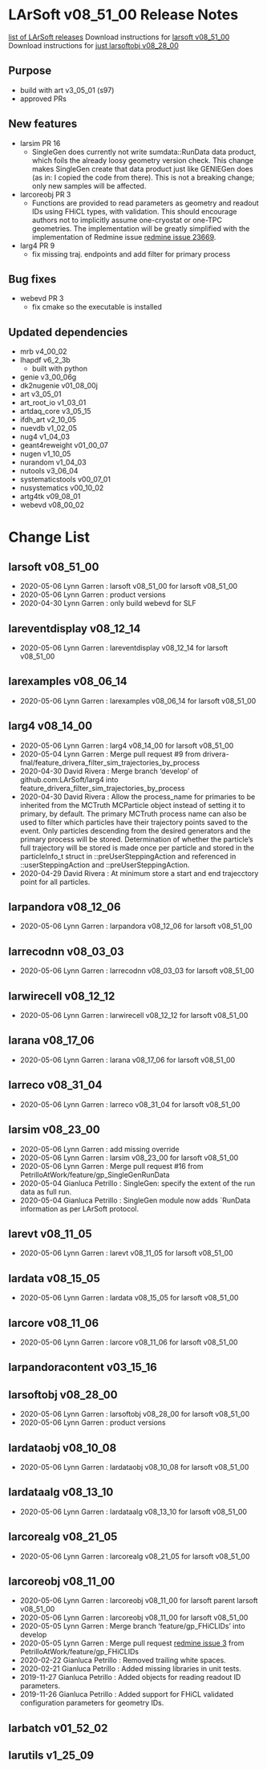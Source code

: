 LArSoft v08_51_00 Release Notes
======================================================================

[list of LArSoft releases](LArSoft_release_list)
Download instructions for [larsoft v08_51_00](http://scisoft.fnal.gov/scisoft/bundles/larsoft/v08_51_00/larsoft-v08_51_00.html)
Download instructions for [just larsoftobj v08_28_00](http://scisoft.fnal.gov/scisoft/bundles/larsoftobj/v08_28_00/larsoftobj-v08_28_00.html)

Purpose
--------------------

-   build with art v3_05_01 (s97)
-   approved PRs

New features
------------------------------

-   larsim PR 16
    -   SingleGen does currently not write sumdata::RunData data product, which foils the already loosy geometry version check. This change makes SingleGen create that data product just like GENIEGen does (as in: I copied the code from there). This is not a breaking change; only new samples will be affected.
-   larcoreobj PR 3
    -   Functions are provided to read parameters as geometry and readout IDs using FHiCL types, with validation. This should encourage authors not to implicitly assume one-cryostat or one-TPC geometries. The implementation will be greatly simplified with the implementation of Redmine issue [redmine issue 23669](https://cdcvs.fnal.gov/redmine/issues/23669).
-   larg4 PR 9
    -   fix missing traj. endpoints and add filter for primary process

Bug fixes
------------------------

-   webevd PR 3
    -   fix cmake so the executable is installed

Updated dependencies
----------------------------------------------

-   mrb v4_00_02
-   lhapdf v6_2_3b
    -   built with python
-   genie v3_00_06g
-   dk2nugenie v01_08_00j
-   art v3_05_01
-   art_root_io v1_03_01
-   artdaq_core v3_05_15
-   ifdh_art v2_10_05
-   nuevdb v1_02_05
-   nug4 v1_04_03
-   geant4reweight v01_00_07
-   nugen v1_10_05
-   nurandom v1_04_03
-   nutools v3_06_04
-   systematicstools v00_07_01
-   nusystematics v00_10_02
-   artg4tk v09_08_01
-   webevd v08_00_02

Change List
============================

larsoft v08_51_00
------------------------------------------

-   2020-05-06 Lynn Garren : larsoft v08_51_00 for larsoft v08_51_00
-   2020-05-06 Lynn Garren : product versions
-   2020-04-30 Lynn Garren : only build webevd for SLF

lareventdisplay v08_12_14
----------------------------------------------------------

-   2020-05-06 Lynn Garren : lareventdisplay v08_12_14 for larsoft v08_51_00

larexamples v08_06_14
--------------------------------------------------

-   2020-05-06 Lynn Garren : larexamples v08_06_14 for larsoft v08_51_00

larg4 v08_14_00
--------------------------------------

-   2020-05-06 Lynn Garren : larg4 v08_14_00 for larsoft v08_51_00
-   2020-05-04 Lynn Garren : Merge pull request \#9 from drivera-fnal/feature_drivera_filter_sim_trajectories_by_process
-   2020-04-30 David Rivera : Merge branch ‘develop’ of github.com:LArSoft/larg4 into feature_drivera_filter_sim_trajectories_by_process
-   2020-04-30 David Rivera : Allow the process_name for primaries to be inherited from the MCTruth MCParticle object instead of setting it to primary, by default. The primary MCTruth process name can also be used to filter which particles have their trajectory points saved to the event. Only particles descending from the desired generators and the primary process will be stored. Determination of whether the particle’s full trajectory will be stored is made once per particle and stored in the particleInfo_t struct in ::preUserSteppingAction and referenced in ::userSteppingAction and ::preUserSteppingAction.
-   2020-04-29 David Rivera : At minimum store a start and end trajecctory point for all particles.

larpandora v08_12_06
------------------------------------------------

-   2020-05-06 Lynn Garren : larpandora v08_12_06 for larsoft v08_51_00

larrecodnn v08_03_03
------------------------------------------------

-   2020-05-06 Lynn Garren : larrecodnn v08_03_03 for larsoft v08_51_00

larwirecell v08_12_12
--------------------------------------------------

-   2020-05-06 Lynn Garren : larwirecell v08_12_12 for larsoft v08_51_00

larana v08_17_06
----------------------------------------

-   2020-05-06 Lynn Garren : larana v08_17_06 for larsoft v08_51_00

larreco v08_31_04
------------------------------------------

-   2020-05-06 Lynn Garren : larreco v08_31_04 for larsoft v08_51_00

larsim v08_23_00
----------------------------------------

-   2020-05-06 Lynn Garren : add missing override
-   2020-05-06 Lynn Garren : larsim v08_23_00 for larsoft v08_51_00
-   2020-05-06 Lynn Garren : Merge pull request \#16 from PetrilloAtWork/feature/gp_SingleGenRunData
-   2020-05-04 Gianluca Petrillo : SingleGen: specify the extent of the run data as full run.
-   2020-05-04 Gianluca Petrillo : SingleGen module now adds \`RunData information as per LArSoft protocol.

larevt v08_11_05
----------------------------------------

-   2020-05-06 Lynn Garren : larevt v08_11_05 for larsoft v08_51_00

lardata v08_15_05
------------------------------------------

-   2020-05-06 Lynn Garren : lardata v08_15_05 for larsoft v08_51_00

larcore v08_11_06
------------------------------------------

-   2020-05-06 Lynn Garren : larcore v08_11_06 for larsoft v08_51_00

larpandoracontent v03_15_16
--------------------------------------------------------------

larsoftobj v08_28_00
------------------------------------------------

-   2020-05-06 Lynn Garren : larsoftobj v08_28_00 for larsoft v08_51_00
-   2020-05-06 Lynn Garren : product versions

lardataobj v08_10_08
------------------------------------------------

-   2020-05-06 Lynn Garren : lardataobj v08_10_08 for larsoft v08_51_00

lardataalg v08_13_10
------------------------------------------------

-   2020-05-06 Lynn Garren : lardataalg v08_13_10 for larsoft v08_51_00

larcorealg v08_21_05
------------------------------------------------

-   2020-05-06 Lynn Garren : larcorealg v08_21_05 for larsoft v08_51_00

larcoreobj v08_11_00
------------------------------------------------

-   2020-05-06 Lynn Garren : larcoreobj v08_11_00 for larsoft parent larsoft v08_51_00
-   2020-05-06 Lynn Garren : larcoreobj v08_11_00 for larsoft v08_51_00
-   2020-05-05 Lynn Garren : Merge branch ‘feature/gp_FHiCLIDs’ into develop
-   2020-05-05 Lynn Garren : Merge pull request [redmine issue 3](https://cdcvs.fnal.gov/redmine/issues/3) from PetrilloAtWork/feature/gp_FHiCLIDs
-   2020-02-22 Gianluca Petrillo : Removed trailing white spaces.
-   2020-02-21 Gianluca Petrillo : Added missing libraries in unit tests.
-   2019-11-27 Gianluca Petrillo : Added objects for reading readout ID parameters.
-   2019-11-26 Gianluca Petrillo : Added support for FHiCL validated configuration parameters for geometry IDs.

larbatch v01_52_02
--------------------------------------------

larutils v1_25_09
------------------------------------------
